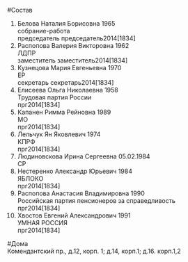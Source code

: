 #Состав  
1. Белова Наталия Борисовна 1965  
    собрание-работа  
    председатель председатель2014[1834]  
2. Распопова Валерия Викторовна 1962  
    ЛДПР  
    заместитель заместитель2014[1834]  
3. Кузнецова Мария Евгеньевна 1970  
    ЕР  
    секретарь секретарь2014[1834]  
4. Елисеева Ольга Николаевна 1958  
    Трудовая партия России  
    прг2014[1834]  
5. Капанен Римма Рейновна 1989  
    МО  
    прг2014[1834]  
6. Лельчук Ян Яковлевич 1974  
    КПРФ  
    прг2014[1834]  
7. Людиновскова Ирина Сергеевна 05.02.1984  
    СР  
8. Нестеренко Александр Юрьевич 1984  
    ЯБЛОКО  
    прг2014[1834]  
9. Распопова Анастасия Владимировна 1990  
    Российская партия пенсионеров за справедливость  
    прг2014[1834]  
10. Хвостов Евгений Александрович 1991  
    УМНАЯ РОССИЯ  
    прг2014[1834]  
  
#Дома  
Комендантский пр., д.12, корп. 1; д.14, корп.1; д.16. корп.1,2  
  
